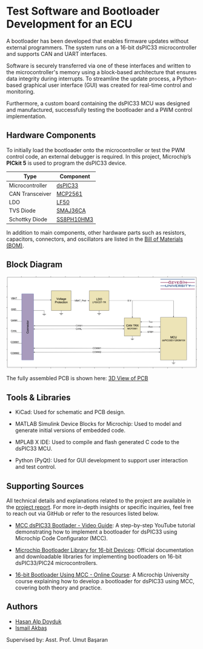 
# Test Software and Bootloader Development for an ECU

A bootloader has been developed that enables firmware updates without external programmers. The system runs on a 16-bit dsPIC33 microcontroller and supports CAN and UART interfaces.

Software is securely transferred via one of these interfaces and written to the microcontroller's memory using a block-based architecture that ensures data integrity during interrupts. To streamline the update process, a Python-based graphical user interface (GUI) was created for real-time control and monitoring.

Furthermore, a custom board containing the dsPIC33 MCU was designed and manufactured, successfully testing the bootloader and a PWM control implementation.
## Hardware Components

To initially load the bootloader onto the microcontroller or test the PWM control code, an external debugger is required. In this project, Microchip’s **PICkit 5** is used to program the dsPIC33 device.

| Type         | Component                                                        |
| ----------------- | ------------------------------------------------------------------ |
| Microcontroller | [dsPIC33](https://ww1.microchip.com/downloads/aemDocuments/documents/OTH/ProductDocuments/DataSheets/dsPIC33EVXXXGM00X-10X-Family-Data-Sheet-DS70005144H.pdf) |
| CAN Transceiver | [MCP2561](https://ww1.microchip.com/downloads/en/DeviceDoc/20005167C.pdf) |
| LDO              | [LF50](https://www.st.com/resource/en/datasheet/lfxx.pdf) |
| TVS Diode| [SMAJ36CA](https://www.vishay.com/docs/88390/smaj50a.pdf) |
| Schottky Diode| [SS8PH10HM3](https://www.vishay.com/docs/88989/ss8ph10.pdf) |

In addition to main components, other hardware parts such as resistors, capacitors, connectors, and oscillators are listed in the [Bill of Materials (BOM)](https://github.com/hasanalpdoyduk/Test-Software-and-Bootloader-Development-for-an-ECU/blob/main/KiCAD/ECU_SW_Control/Production_Files/BOM/ECU_SW_Control.csv).


## Block Diagram

![Block Diagram](https://github.com/hasanalpdoyduk/Test-Software-and-Bootloader-Development-for-an-ECU/blob/main/Images/block_diagram_last.png)

The fully assembled PCB is shown here: [3D View of PCB](https://github.com/hasanalpdoyduk/Test-Software-and-Bootloader-Development-for-an-ECU/blob/main/Images/3D_view.pdf)


## Tools & Libraries

- KiCad: Used for schematic and PCB design.

- MATLAB Simulink Device Blocks for Microchip: Used to model and generate initial versions of embedded code.

- MPLAB X IDE: Used to compile and flash generated C code to the dsPIC33 MCU.

- Python (PyQt): Used for GUI development to support user interaction and test control.


## Supporting Sources

All technical details and explanations related to the project are available in the [project report](https://github.com/hasanalpdoyduk/Test-Software-and-Bootloader-Development-for-an-ECU/blob/main/Report_Presentation/EE402_Final_Report_AlpDoyduk_S025015_I%CC%87smailAkbas_S024094.pdf). For more in-depth insights or specific inquiries, feel free to reach out via GitHub or refer to the resources listed below.

- [MCC dsPIC33 Bootlader - Video Guide](https://www.youtube.com/watch?v=2LhW11LbNhY): A step-by-step YouTube tutorial demonstrating how to implement a bootloader for dsPIC33 using Microchip Code Configurator (MCC).

- [Microchip Bootloader Library for 16-bit Devices](https://www.microchip.com/en-us/software-library/dspic33-pic24-bootloader): Official documentation and downloadable libraries for implementing bootloaders on 16-bit dsPIC33/PIC24 microcontrollers.

- [16-bit Bootloader Using MCC - Online Course](https://mu.microchip.com/16-bit-bootloaders-using-mcc-device-side): A Microchip University course explaining how to develop a bootloader for dsPIC33 using MCC, covering both theory and practice.
## Authors

- [Hasan Alp Doyduk](https://www.github.com/hasanalpdoyduk)
- [Ismail Akbaş](https://www.github.com/ismailakbas)

Supervised by: Asst. Prof. Umut Başaran

